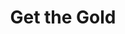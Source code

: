 ---
title: Get the Gold
level: 2
language: en
external: http://appinventor.mit.edu/explore/ai2/get-gold.html
---